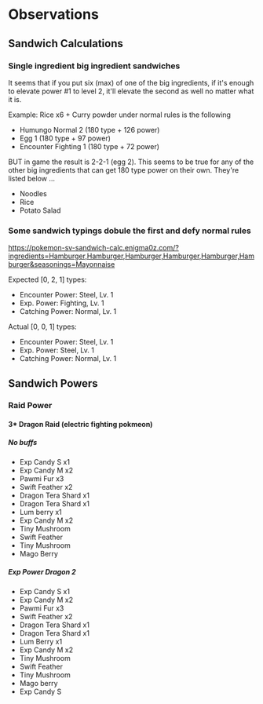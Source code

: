 # Observations

## Sandwich Calculations

### Single ingredient big ingredient sandwiches

It seems that if you put six (max) of one of the big ingredients, if it's enough to elevate power #1 to level 2, it'll elevate the second as well no matter what it is.

Example: Rice x6 + Curry powder under normal rules is the following

* Humungo Normal 2 (180 type + 126 power)
* Egg 1 (180 type + 97 power)
* Encounter Fighting 1 (180 type + 72 power)

BUT in game the result is 2-2-1 (egg 2).  This seems to be true for any of the other big ingredients that can get 180 type power on their own.  They're listed below ...

* Noodles
* Rice
* Potato Salad

### Some sandwich typings dobule the first and defy normal rules

https://pokemon-sv-sandwich-calc.enigma0z.com/?ingredients=Hamburger,Hamburger,Hamburger,Hamburger,Hamburger,Hamburger&seasonings=Mayonnaise

Expected [0, 2, 1] types:

* Encounter Power: Steel, Lv. 1
* Exp. Power: Fighting, Lv. 1
* Catching Power: Normal, Lv. 1

Actual [0, 0, 1] types:

* Encounter Power: Steel, Lv. 1
* Exp. Power: Steel, Lv. 1
* Catching Power: Normal, Lv. 1

## Sandwich Powers

### Raid Power

#### 3* Dragon Raid (electric fighting pokmeon)

##### No buffs

* Exp Candy S x1
* Exp Candy M x2
* Pawmi Fur x3
* Swift Feather x2
* Dragon Tera Shard x1
* Dragon Tera Shard x1
* Lum berry x1
* Exp Candy M x2
* Tiny Mushroom
* Swift Feather
* Tiny Mushroom
* Mago Berry

##### Exp Power Dragon 2

* Exp Candy S x1
* Exp Candy M x2
* Pawmi Fur x3
* Swift Feather x2
* Dragon Tera Shard x1
* Dragon Tera Shard x1
* Lum Berry x1
* Exp Candy M x2
* Tiny Mushroom
* Swift Feather
* Tiny Mushroom
* Mago berry
* Exp Candy S
